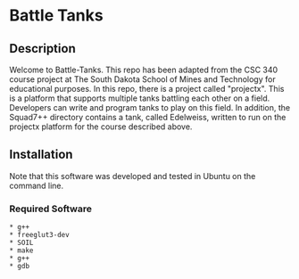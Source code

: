 # Battle Tanks

## Description
Welcome to Battle-Tanks. This repo has been adapted from the CSC 340 course 
project at The South Dakota School of Mines and Technology for educational 
purposes. In this repo, there is a project called "projectx". This is a 
platform that supports multiple tanks battling each other on a field. 
Developers can write and program tanks to play on this field. In addition, 
the Squad7++ directory contains a tank, called Edelweiss, written to run on 
the projectx platform for the course described above. 


## Installation
Note that this software was developed and tested in Ubuntu on the command 
line.

### Required Software
    * g++
    * freeglut3-dev
    * SOIL
    * make
    * g++
    * gdb
